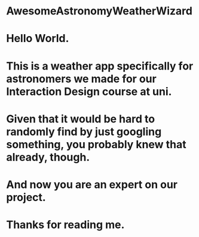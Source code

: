 # AwesomeAstronomyWeatherWizard

# Hello World. 
# This is a weather app specifically for astronomers we made for our Interaction Design course at uni. 
# Given that it would be hard to randomly find by just googling something, you probably knew that already, though.
# And now you are an expert on our project.
# Thanks for reading me.
